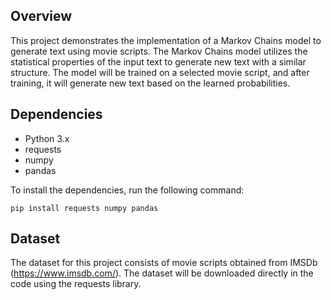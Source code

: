 ## Overview

This project demonstrates the implementation of a Markov Chains model to generate text using movie scripts. The Markov Chains model utilizes the statistical properties of the input text to generate new text with a similar structure. The model will be trained on a selected movie script, and after training, it will generate new text based on the learned probabilities.

## Dependencies

* Python 3.x
* requests
* numpy
* pandas

To install the dependencies, run the following command:

```
pip install requests numpy pandas
```

## Dataset

The dataset for this project consists of movie scripts obtained from IMSDb (https://www.imsdb.com/). The dataset will be downloaded directly in the code using the requests library.